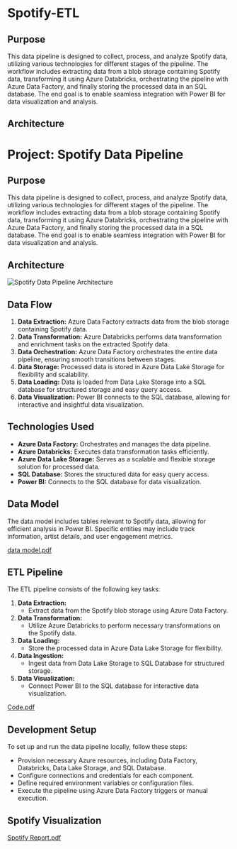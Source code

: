 # Spotify-ETL

## Purpose
This data pipeline is designed to collect, process, and analyze Spotify data, utilizing various technologies for different stages of the pipeline. The workflow includes extracting data from a blob storage containing Spotify data, transforming it using Azure Databricks, orchestrating the pipeline with Azure Data Factory, and finally storing the processed data in an SQL database. The end goal is to enable seamless integration with Power BI for data visualization and analysis.

## Architecture
# Project: Spotify Data Pipeline

## Purpose
This data pipeline is designed to collect, process, and analyze Spotify data, utilizing various technologies for different stages of the pipeline. The workflow includes extracting data from a blob storage containing Spotify data, transforming it using Azure Databricks, orchestrating the pipeline with Azure Data Factory, and finally storing the processed data in a SQL database. The end goal is to enable seamless integration with Power BI for data visualization and analysis.

## Architecture
![Spotify Data Pipeline Architecture](<insert architecture image URL>)

## Data Flow
1. **Data Extraction:** Azure Data Factory extracts data from the blob storage containing Spotify data.
2. **Data Transformation:** Azure Databricks performs data transformation and enrichment tasks on the extracted Spotify data.
3. **Data Orchestration:** Azure Data Factory orchestrates the entire data pipeline, ensuring smooth transitions between stages.
4. **Data Storage:** Processed data is stored in Azure Data Lake Storage for flexibility and scalability.
5. **Data Loading:** Data is loaded from Data Lake Storage into a SQL database for structured storage and easy query access.
6. **Data Visualization:** Power BI connects to the SQL database, allowing for interactive and insightful data visualization.

## Technologies Used
- **Azure Data Factory:** Orchestrates and manages the data pipeline.
- **Azure Databricks:** Executes data transformation tasks efficiently.
- **Azure Data Lake Storage:** Serves as a scalable and flexible storage solution for processed data.
- **SQL Database:** Stores the structured data for easy query access.
- **Power BI:** Connects to the SQL database for data visualization.

## Data Model
The data model includes tables relevant to Spotify data, allowing for efficient analysis in Power BI. Specific entities may include track information, artist details, and user engagement metrics.

[data model.pdf](https://github.com/kingsley-123/Spotify-ETL-/files/13403569/data.model.pdf)

## ETL Pipeline
The ETL pipeline consists of the following key tasks:
1. **Data Extraction:**
   - Extract data from the Spotify blob storage using Azure Data Factory.
2. **Data Transformation:**
   - Utilize Azure Databricks to perform necessary transformations on the Spotify data.
3. **Data Loading:**
   - Store the processed data in Azure Data Lake Storage for flexibility.
4. **Data Ingestion:**
   - Ingest data from Data Lake Storage to SQL Database for structured storage.
5. **Data Visualization:**
   - Connect Power BI to the SQL database for interactive data visualization.

[Code.pdf](https://github.com/kingsley-123/Spotify-ETL-/files/13403584/Code.pdf)


## Development Setup
To set up and run the data pipeline locally, follow these steps:
- Provision necessary Azure resources, including Data Factory, Databricks, Data Lake Storage, and SQL Database.
- Configure connections and credentials for each component.
- Define required environment variables or configuration files.
- Execute the pipeline using Azure Data Factory triggers or manual execution.

  
## Spotify Visualization 
[Spotify Report.pdf](https://github.com/kingsley-123/Spotify-ETL-/files/13403591/Spotify.Report.pdf)

